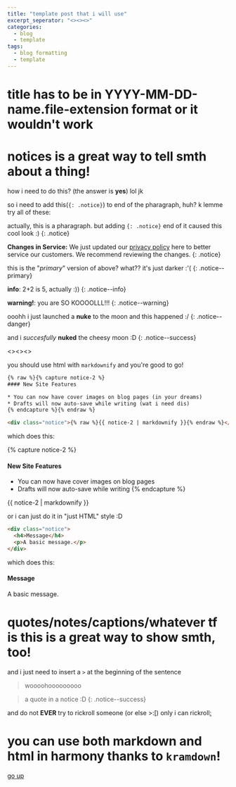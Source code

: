 ```yaml
---
title: "template post that i will use"
excerpt_seperator: "<><><>"
categories:
  - blog
  - template
tags:
  - blog formatting
  - template
---
```

# title has to be in **YYYY-MM-DD-name.file-extension** format or it wouldn't work

# notices is a great way to tell smth about a thing!

how i need to do this? (the answer is **yes**)
lol jk

so i need to add this(`{: .notice}`) to end of the pharagraph, huh?
k lemme try all of these:

actually, this is a pharagraph. but adding `{: .notice}` end of it caused this cool look :)
{: .notice}

**Changes in Service:** We just updated our [privacy policy](#) here to better service our customers. We recommend reviewing the changes.
{: .notice}

this is the "*primary*" version of above? what?? it's just darker :'(
{: .notice--primary}

**info**: 2+2 is 5, actually :))
{: .notice--info}

**warning!**: you are SO KOOOOLLL!!!
{: .notice--warning}

ooohh i just launched a **nuke** to the moon and this happened :/
{: .notice--danger}

and i *succesfully* **nuked** the cheesy moon :D
{: .notice--success}

<><><>

you should use html with `markdownify` and you're good to go!

```html
{% raw %}{% capture notice-2 %}
#### New Site Features

* You can now have cover images on blog pages (in your dreams)
* Drafts will now auto-save while writing (wat i need dis)
{% endcapture %}{% endraw %}

<div class="notice">{% raw %}{{ notice-2 | markdownify }}{% endraw %}</div>
```

which does this:

{% capture notice-2 %}
#### New Site Features

* You can now have cover images on blog pages
* Drafts will now auto-save while writing
{% endcapture %}

<div class="notice">
  {{ notice-2 | markdownify }}
</div>

or i can just do it in "just HTML" style :D

```html
<div class="notice">
  <h4>Message</h4>
  <p>A basic message.</p>
</div>
```

which does this:

<div class="notice">
  <h4>Message</h4>
  <p>A basic message.</p>
</div>

# quotes/notes/captions/whatever tf is this is a **great way** to show smth, too!

and i just need to insert a `>` at the beginning of the sentence

> woooohooooooooo

> a quote in a notice :D {: .notice--success}

and do not **EVER** try to rickroll someone (or else >:[)
only i can rickroll[:](https://www.google.com/url?sa=t&source=web&rct=j&opi=89978449&url=https://www.youtube.com/watch%3Fv%3DdQw4w9WgXcQ&ved=2ahUKEwifouzLptaGAxUUDHkGHTISBzQQ78AJegQIHBAB&usg=AOvVaw0aHtehaphMhOCAkCydRLZU)

# you can use both markdown and html in harmony thanks to `kramdown`!

[go up](#)